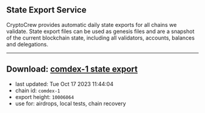 ## State Export Service
CryptoCrew provides automatic daily state exports for all chains we validate. State export files can be used as genesis files and are a snapshot of the current blockchain state, including all validators, accounts, balances and delegations.

---
**Download: [comdex-1 state export](https://dl.ccvalidators.com/SERVICE/comdex/comdex-1_export_10006064.json)**
---

- last updated: Tue Oct 17 2023 11:44:04
- chain id: `comdex-1`
- export height: `10006064`
- use for: airdrops, local tests, chain recovery
